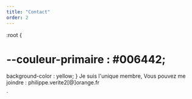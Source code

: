 ```yaml
---
title: "Contact"
order: 2
---
```

:root {
   # --couleur-primaire : #006442;
background-color : yellow;
}
Je suis l'unique membre,
Vous pouvez me joindre : philippe.verite2[@]orange.fr 

` 